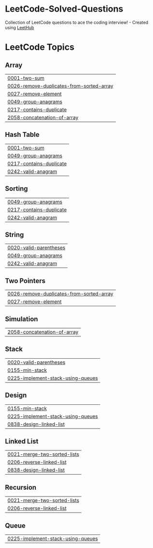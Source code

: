 # LeetCode-Solved-Questions
Collection of LeetCode questions to ace the coding interview! - Created using [LeetHub](https://github.com/QasimWani/LeetHub)

<!---LeetCode Topics Start-->
# LeetCode Topics
## Array
|  |
| ------- |
| [0001-two-sum](https://github.com/dan1306/LeetCode-Solved-Questions/tree/master/0001-two-sum) |
| [0026-remove-duplicates-from-sorted-array](https://github.com/dan1306/LeetCode-Solved-Questions/tree/master/0026-remove-duplicates-from-sorted-array) |
| [0027-remove-element](https://github.com/dan1306/LeetCode-Solved-Questions/tree/master/0027-remove-element) |
| [0049-group-anagrams](https://github.com/dan1306/LeetCode-Solved-Questions/tree/master/0049-group-anagrams) |
| [0217-contains-duplicate](https://github.com/dan1306/LeetCode-Solved-Questions/tree/master/0217-contains-duplicate) |
| [2058-concatenation-of-array](https://github.com/dan1306/LeetCode-Solved-Questions/tree/master/2058-concatenation-of-array) |
## Hash Table
|  |
| ------- |
| [0001-two-sum](https://github.com/dan1306/LeetCode-Solved-Questions/tree/master/0001-two-sum) |
| [0049-group-anagrams](https://github.com/dan1306/LeetCode-Solved-Questions/tree/master/0049-group-anagrams) |
| [0217-contains-duplicate](https://github.com/dan1306/LeetCode-Solved-Questions/tree/master/0217-contains-duplicate) |
| [0242-valid-anagram](https://github.com/dan1306/LeetCode-Solved-Questions/tree/master/0242-valid-anagram) |
## Sorting
|  |
| ------- |
| [0049-group-anagrams](https://github.com/dan1306/LeetCode-Solved-Questions/tree/master/0049-group-anagrams) |
| [0217-contains-duplicate](https://github.com/dan1306/LeetCode-Solved-Questions/tree/master/0217-contains-duplicate) |
| [0242-valid-anagram](https://github.com/dan1306/LeetCode-Solved-Questions/tree/master/0242-valid-anagram) |
## String
|  |
| ------- |
| [0020-valid-parentheses](https://github.com/dan1306/LeetCode-Solved-Questions/tree/master/0020-valid-parentheses) |
| [0049-group-anagrams](https://github.com/dan1306/LeetCode-Solved-Questions/tree/master/0049-group-anagrams) |
| [0242-valid-anagram](https://github.com/dan1306/LeetCode-Solved-Questions/tree/master/0242-valid-anagram) |
## Two Pointers
|  |
| ------- |
| [0026-remove-duplicates-from-sorted-array](https://github.com/dan1306/LeetCode-Solved-Questions/tree/master/0026-remove-duplicates-from-sorted-array) |
| [0027-remove-element](https://github.com/dan1306/LeetCode-Solved-Questions/tree/master/0027-remove-element) |
## Simulation
|  |
| ------- |
| [2058-concatenation-of-array](https://github.com/dan1306/LeetCode-Solved-Questions/tree/master/2058-concatenation-of-array) |
## Stack
|  |
| ------- |
| [0020-valid-parentheses](https://github.com/dan1306/LeetCode-Solved-Questions/tree/master/0020-valid-parentheses) |
| [0155-min-stack](https://github.com/dan1306/LeetCode-Solved-Questions/tree/master/0155-min-stack) |
| [0225-implement-stack-using-queues](https://github.com/dan1306/LeetCode-Solved-Questions/tree/master/0225-implement-stack-using-queues) |
## Design
|  |
| ------- |
| [0155-min-stack](https://github.com/dan1306/LeetCode-Solved-Questions/tree/master/0155-min-stack) |
| [0225-implement-stack-using-queues](https://github.com/dan1306/LeetCode-Solved-Questions/tree/master/0225-implement-stack-using-queues) |
| [0838-design-linked-list](https://github.com/dan1306/LeetCode-Solved-Questions/tree/master/0838-design-linked-list) |
## Linked List
|  |
| ------- |
| [0021-merge-two-sorted-lists](https://github.com/dan1306/LeetCode-Solved-Questions/tree/master/0021-merge-two-sorted-lists) |
| [0206-reverse-linked-list](https://github.com/dan1306/LeetCode-Solved-Questions/tree/master/0206-reverse-linked-list) |
| [0838-design-linked-list](https://github.com/dan1306/LeetCode-Solved-Questions/tree/master/0838-design-linked-list) |
## Recursion
|  |
| ------- |
| [0021-merge-two-sorted-lists](https://github.com/dan1306/LeetCode-Solved-Questions/tree/master/0021-merge-two-sorted-lists) |
| [0206-reverse-linked-list](https://github.com/dan1306/LeetCode-Solved-Questions/tree/master/0206-reverse-linked-list) |
## Queue
|  |
| ------- |
| [0225-implement-stack-using-queues](https://github.com/dan1306/LeetCode-Solved-Questions/tree/master/0225-implement-stack-using-queues) |
<!---LeetCode Topics End-->